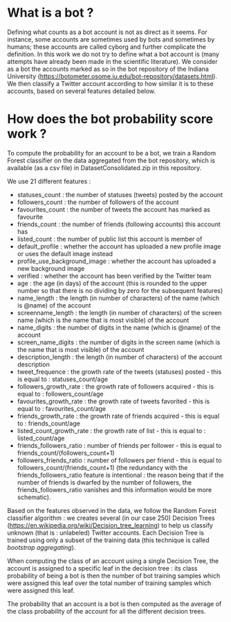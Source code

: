 # What is a bot ? 

Defining what counts as a bot account is not as direct as it seems. For instance, some accounts are sometimes used by bots and sometimes by humans; these accounts are called cyborg and further complicate the definition.
In this work we do not try to define what a bot account is (many attempts have already been made in the scientific literature). 
We consider as a bot the accounts marked as so in the bot repository of the Indiana University (https://botometer.osome.iu.edu/bot-repository/datasets.html). We then classify a Twitter account according to how similar it is to these accounts, based on several features detailed below.

# How does the bot probability score work ?

To compute the probability for an account to be a bot, we train a Random Forest classifier on the data aggregated from the bot repository, which is available (as a csv file) in DatasetConsolidated.zip in this repository.

We use 21 different features : 
- statuses_count : the number of statuses (tweets) posted by the account 
- followers_count : the number of followers of the account
- favourites_count : the number of tweets the account has marked as favourite
- friends_count : the number of friends (following accounts) this account has
- listed_count : the number of public list this account is member of
- default_profile : whether the account has uploaded a new profile image or uses the default image instead
- profile_use_background_image : whether the account has uploaded a new background image
- verified : whether the account has been verified by the Twitter team
- age : the age (in days) of the account (this is rounded to the upper number so that there is no dividing by zero for the subsequent features)
- name_length : the length (in number of characters) of the name (which is @name) of the account
- screenname_length : the length (in number of characters) of the screen name (which is the name that is most visible) of the account
- name_digits : the number of digits in the name (which is @name) of the account
- screen_name_digits : the number of digits in the screen name (which is the name that is most visible) of the account
- description_length : the length (in number of characters) of the account description
- tweet_frequence : the growth rate of the tweets (statuses) posted - this is equal to : statuses_count/age
- followers_growth_rate : the growth rate of followers acquired - this is equal to : followers_count/age
- favourites_growth_rate : the growth rate of tweets favorited - this is equal to : favourites_count/age
- friends_growth_rate : the growth rate of friends acquired - this is equal to : friends_count/age
- listed_count_growth_rate : the growth rate of list - this is equal to : listed_count/age
- friends_followers_ratio : number of friends per follower - this is equal to friends_count/(followers_count+1)
- followers_friends_ratio : number of followers per friend - this is equal to followers_count/(friends_count+1) (the redundancy with the friends_followers_ratio feature is intentional : the reason being that if the number of friends is dwarfed by the number of followers, the friends_followers_ratio vanishes and this information would be more schematic).


Based on the features observed in the data, we follow the Random Forest classifier algorithm : we creates several (in our case 250) Decision Trees (https://en.wikipedia.org/wiki/Decision_tree_learning) to help us classify unknown (that is : unlabeled) Twitter accounts. Each Decision Tree is trained using only a subset of the training data (this technique is called _bootstrap aggregating_). 

When computing the class of an account using a single Decision Tree, the account is assigned to a specific leaf in the decision tree : its class probability of being a bot is then the number of bot training samples which were assigned this leaf over the total number of training samples which were assigned this leaf.

The probability that an account is a bot is then computed as the average of the class probability of the account for all the different decision trees. 
